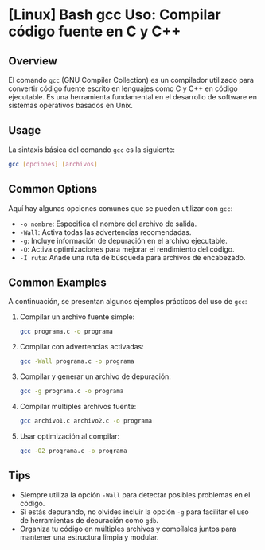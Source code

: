 # [Linux] Bash gcc Uso: Compilar código fuente en C y C++

## Overview
El comando `gcc` (GNU Compiler Collection) es un compilador utilizado para convertir código fuente escrito en lenguajes como C y C++ en código ejecutable. Es una herramienta fundamental en el desarrollo de software en sistemas operativos basados en Unix.

## Usage
La sintaxis básica del comando `gcc` es la siguiente:

```bash
gcc [opciones] [archivos]
```

## Common Options
Aquí hay algunas opciones comunes que se pueden utilizar con `gcc`:

- `-o nombre`: Especifica el nombre del archivo de salida.
- `-Wall`: Activa todas las advertencias recomendadas.
- `-g`: Incluye información de depuración en el archivo ejecutable.
- `-O`: Activa optimizaciones para mejorar el rendimiento del código.
- `-I ruta`: Añade una ruta de búsqueda para archivos de encabezado.

## Common Examples
A continuación, se presentan algunos ejemplos prácticos del uso de `gcc`:

1. Compilar un archivo fuente simple:
   ```bash
   gcc programa.c -o programa
   ```

2. Compilar con advertencias activadas:
   ```bash
   gcc -Wall programa.c -o programa
   ```

3. Compilar y generar un archivo de depuración:
   ```bash
   gcc -g programa.c -o programa
   ```

4. Compilar múltiples archivos fuente:
   ```bash
   gcc archivo1.c archivo2.c -o programa
   ```

5. Usar optimización al compilar:
   ```bash
   gcc -O2 programa.c -o programa
   ```

## Tips
- Siempre utiliza la opción `-Wall` para detectar posibles problemas en el código.
- Si estás depurando, no olvides incluir la opción `-g` para facilitar el uso de herramientas de depuración como `gdb`.
- Organiza tu código en múltiples archivos y compílalos juntos para mantener una estructura limpia y modular.